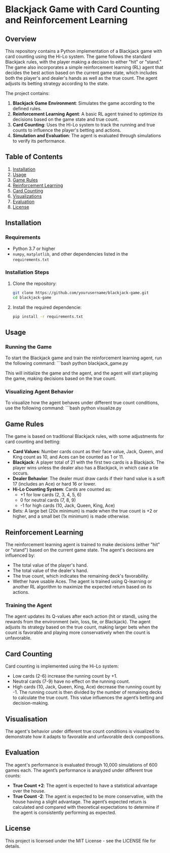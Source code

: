 # Blackjack Game with Card Counting and Reinforcement Learning

## Overview

This repository contains a Python implementation of a Blackjack game with card counting using the Hi-Lo system. The game follows the standard Blackjack rules, with the player making a decision to either "hit" or "stand." The game also incorporates a simple reinforcement learning (RL) agent that decides the best action based on the current game state, which includes both the player's and dealer's hands as well as the true count. The agent adjusts its betting strategy according to the state.

The project contains:
1. **Blackjack Game Environment**: Simulates the game according to the defined rules.
2. **Reinforcement Learning Agent**: A basic RL agent trained to optimize its decisions based on the game state and true count.
3. **Card Counting**: Uses the Hi-Lo system to track the running and true counts to influence the player's betting and actions.
4. **Simulation and Evaluation**: The agent is evaluated through simulations to verify its performance.

## Table of Contents

1. [Installation](#installation)
2. [Usage](#usage)
3. [Game Rules](#game-rules)
4. [Reinforcement Learning](#reinforcement-learning)
5. [Card Counting](#card-counting)
6. [Visualizations](#visualizations)
7. [Evaluation](#evaluation)
8. [License](#license)

## Installation

### Requirements
- Python 3.7 or higher
- `numpy`, `matplotlib`, and other dependencies listed in the `requirements.txt`

### Installation Steps

1. Clone the repository:
   ```bash
   git clone https://github.com/yourusername/blackjack-game.git
   cd blackjack-game

2. Install the required dependencie:
    ```bash
    pip install -r requirements.txt

## Usage
### Running the Game
To start the Blackjack game and train the reinforcement learning agent, run the following command:
    ```bash
    python blackjack_game.py

This will initialize the game and the agent, and the agent will start playing the game, making decisions based on the true count.

### Visualizing Agent Behavior
To visualize how the agent behaves under different true count conditions, use the following command:
    ```bash
    python visualize.py

## Game Rules
The game is based on traditional Blackjack rules, with some adjustments for card counting and betting:
- **Card Values**: Number cards count as their face value, Jack, Queen, and King count as 10, and Aces can be counted as 1 or 11.
- **Blackjack**: A player total of 21 with the first two cards is a Blackjack. The player wins unless the dealer also has a Blackjack, in which case a tie occurs.
- **Dealer Behavior**: The dealer must draw cards if their hand value is a soft 17 (includes an Ace) or hard 16 or lower.
- **Hi-Lo Counting System**: Cards are counted as:
    - +1 for low cards (2, 3, 4, 5, 6)
    - 0 for neutral cards (7, 8, 9)
    - -1 for high cards (10, Jack, Queen, King, Ace)
- Bets: A large bet (20x minimum) is made when the true count is +2 or higher, and a small bet (1x minimum) is made otherwise.

## Reinforcement Learning
The reinforcement learning agent is trained to make decisions (either "hit" or "stand") based on the current game state. The agent's decisions are influenced by:
- The total value of the player's hand.
- The total value of the dealer's hand.
- The true count, which indicates the remaining deck's favorability.
- Wether have usable Aces.
The agent is trained using Q-learning or another RL algorithm to maximize the expected return based on its actions.

### Training the Agent
The agent updates its Q-values after each action (hit or stand), using the rewards from the environment (win, loss, tie, or Blackjack). The agent adjusts its strategy based on the true count, making larger bets when the count is favorable and playing more conservatively when the count is unfavorable.

## Card Counting
Card counting is implemented using the Hi-Lo system:
- Low cards (2-6) increase the running count by +1.
- Neutral cards (7-9) have no effect on the running count.
- High cards (10, Jack, Queen, King, Ace) decrease the running count by -1.
The running count is then divided by the number of remaining decks to calculate the true count. This value influences the agent’s betting and decision-making.

## Visualisation
The agent's behavior under different true count conditions is visualized to demonstrate how it adapts to favorable and unfavorable deck compositions.

## Evaluation
The agent's performance is evaluated through 10,000 simulations of 600 games each. The agent’s performance is analyzed under different true counts:
- **True Count +2**: The agent is expected to have a statistical advantage over the house.
- **True Count -2**: The agent is expected to be more conservative, with the house having a slight advantage.
The agent’s expected return is calculated and compared with theoretical expectations to determine if the agent is consistently performing as expected.

## License
This project is licensed under the MIT License - see the LICENSE file for details.


